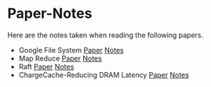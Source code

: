 # Paper-Notes



Here are the notes taken when reading the following papers.



- Google File System [Paper](papers/GFS.pdf)  [Notes](./TheGoogleFileSystem.md)
- Map Reduce [Paper](papers/mapreduce.pdf)  [Notes](./MapReduce.md)
- Raft [Paper](papers/raft-extended.pdf)  [Notes](./Raft.md)
- ChargeCache-Reducing DRAM Latency [Paper](papers/chargecache_low-latency-dram_hpca16) [Notes](ChargeCache-ReducingDRAMLatency.md)




